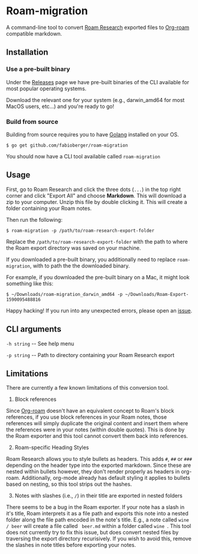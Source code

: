 # Roam-migration

A command-line tool to convert [Roam Research](https://roamresearch.com/) exported files to [Org-roam](https://github.com/org-roam/org-roam) compatible markdown.

## Installation 

### Use a pre-built binary

Under the [Releases](https://github.com/fabioberger/roam-migration/releases) page we have pre-built binaries of the CLI available for most popular operating systems.

Download the relevant one for your system (e.g., darwin_amd64 for most MacOS users, etc...) and you're ready to go!

### Build from source

Building from source requires you to have [Golang](https://golang.org/) installed on your OS.

```
$ go get github.com/fabioberger/roam-migration
```

You should now have a CLI tool available called `roam-migration`

## Usage

First, go to Roam Research and click the three dots (`...`) in the top right corner and click "Export All" and choose **Markdown**. This will download a zip to your computer. Unzip this file by double clicking it. This will create a folder containing your Roam notes.

Then run the following:

```
$ roam-migration -p /path/to/roam-research-export-folder
```

Replace the `/path/to/roam-research-export-folder` with the path to where the Roam export directory was saved on your machine.

If you downloaded a pre-built binary, you additionally need to replace `roam-migration`, with to path the the downloaded binary. 

For example, if you downloaded the pre-built binary on a Mac, it might look something like this:

```
$ ~/Downloads/roam-migration_darwin_amd64 -p ~/Downloads/Roam-Export-1590095488816
```

Happy hacking! If you run into any unexpected errors, please open an [issue](https://github.com/fabioberger/roam-migration/issues/new). 

## CLI arguments

`-h string` -- See help menu 

`-p string` -- Path to directory containing your Roam Research export

## Limitations

There are currently a few known limitations of this conversion tool.

1. Block references

Since [Org-roam](https://github.com/org-roam/org-roam) doesn't have an equivalent concept to Roam's block references, if you use block references in your Roam notes, those references will simply duplicate the original content and insert them where the references were in your notes (within double quotes). This is done by the Roam exporter and this tool cannot convert them back into references.

2. Roam-specific Heading Styles

Roam Research allows you to style bullets as headers. This adds `#`, `##` or `###` depending on the header type into the exported markdown. Since these are nested within bullets however, they don't render properly as headers in org-roam. Additionally, org-mode already has default styling it applies to bullets based on nesting, so this tool strips out the hashes.

3. Notes with slashes (i.e., `/`) in their title are exported in nested folders

There seems to be a bug in the Roam exporter. If your note has a slash in it's title, Roam interprets it as a file path and exports this note into a nested folder along the file path encoded in the note's title. E.g., a note called `wine / beer` will create a file called ` beer.md` within a folder called `wine `. This tool does not currently try to fix this issue, but does convert nested files by traversing the export directory recurisively. If you wish to avoid this, remove the slashes in note titles before exporting your notes.
